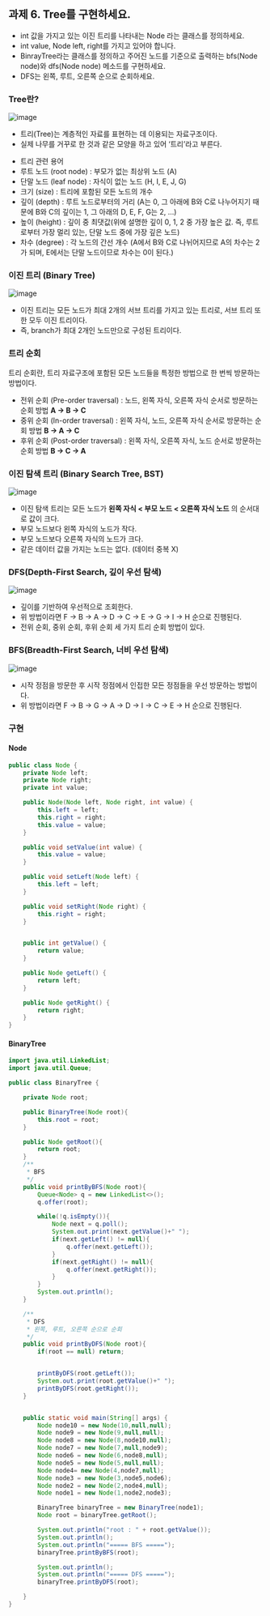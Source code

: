 ## 과제 6. Tree를 구현하세요.
- int 값을 가지고 있는 이진 트리를 나타내는 Node 라는 클래스를 정의하세요.
- int value, Node left, right를 가지고 있어야 합니다.
- BinrayTree라는 클래스를 정의하고 주어진 노드를 기준으로 출력하는 bfs(Node node)와 dfs(Node node) 메소드를 구현하세요.
- DFS는 왼쪽, 루트, 오른쪽 순으로 순회하세요.
### Tree란?
 ![image](https://user-images.githubusercontent.com/85390517/191748838-a923b1db-af5e-4c1b-bc67-ee0afb1077b7.png)


-	트리(Tree)는 계층적인 자료를 표현하는 데 이용되는 자료구조이다.
-	실제 나무를 거꾸로 한 것과 같은 모양을 하고 있어 ‘트리’라고 부른다.
+ 트리 관련 용어
+ 루트 노드 (root node) : 부모가 없는 최상위 노드 (A)
+ 단말 노드 (leaf node) : 자식이 없는 노드 (H, I, E, J, G)
+ 크기 (size) : 트리에 포함된 모든 노드의 개수
+ 깊이 (depth) : 루트 노드로부터의 거리 (A는 0, 그 아래에 B와 C로 나누어지기 때문에 B와 C의 깊이는 1, 그 아래의 D, E, F, G는 2, …)
+ 높이 (height) : 깊이 중 최댓값(위에 설명한 깊이 0, 1, 2 중 가장 높은 값. 즉, 루트로부터 가장 멀리 있는, 단말 노드 중에 가장 깊은 노드)
+ 차수 (degree) : 각 노드의 간선 개수 (A에서 B와 C로 나뉘어지므로 A의 차수는 2가 되며, E에서는 단말 노드이므로 차수는 0이 된다.)

### 이진 트리 (Binary Tree)
 ![image](https://user-images.githubusercontent.com/85390517/191748877-94f6d09d-e21a-4459-a3cd-5e97d022fee7.png)

-	이진 트리는 모든 노드가 최대 2개의 서브 트리를 가지고 있는 트리로, 서브 트리 또한 모두 이진 트리이다.
-	즉, branch가 최대 2개인 노드만으로 구성된 트리이다.

### 트리 순회
트리 순회란, 트리 자료구조에 포함된 모든 노드들을 특정한 방법으로 한 번씩 방문하는 방법이다.
-	전위 순회 (Pre-order traversal) : 노드, 왼쪽 자식, 오른쪽 자식 순서로 방문하는 순회 방법 **A -> B -> C**
-	중위 순회 (In-order traversal) : 왼쪽 자식, 노드, 오른쪽 자식 순서로 방문하는 순회 방법 **B -> A -> C**
-	후위 순회 (Post-order traversal) : 왼쪽 자식, 오른쪽 자식, 노드 순서로 방문하는 순회 방법 **B -> C -> A**

### 이진 탐색 트리 (Binary Search Tree, BST)
 ![image](https://user-images.githubusercontent.com/85390517/191748902-93ba674e-0eae-4da5-b4bd-7f7c63f0033b.png)

-	이진 탐색 트리는 모든 노드가 **왼쪽 자식 < 부모 노드 < 오른쪽 자식 노드** 의 순서대로 값이 크다.
-	부모 노드보다 왼쪽 자식의 노드가 작다.
-	부모 노드보다 오른쪽 자식의 노드가 크다.
-	같은 데이터 값을 가지는 노드는 없다. (데이터 중복 X)

### DFS(Depth-First Search, 깊이 우선 탐색)
 ![image](https://user-images.githubusercontent.com/85390517/191748932-00de10e6-9024-41af-b283-6c63942b21e1.png)

-	깊이를 기반하여 우선적으로 조회한다.
-	위 방법이라면 F -> B -> A -> D -> C -> E -> G -> I -> H 순으로 진행된다.
-	전위 순회, 중위 순회, 후위 순회 세 가지 트리 순회 방법이 있다.

### BFS(Breadth-First Search, 너비 우선 탐색)
 ![image](https://user-images.githubusercontent.com/85390517/191748954-d6f8c6aa-8045-4695-b9f3-f615e0a66507.png)

-	시작 정점을 방문한 후 시작 정점에서 인접한 모든 정점들을 우선 방문하는 방법이다.
-	위 방법이라면 F -> B -> G -> A -> D -> I -> C -> E -> H 순으로 진행된다.

### 구현
#### Node
```java
public class Node {
    private Node left;
    private Node right;
    private int value;

    public Node(Node left, Node right, int value) {
        this.left = left;
        this.right = right;
        this.value = value;
    }

    public void setValue(int value) {
        this.value = value;
    }

    public void setLeft(Node left) {
        this.left = left;
    }

    public void setRight(Node right) {
        this.right = right;
    }


    public int getValue() {
        return value;
    }

    public Node getLeft() {
        return left;
    }

    public Node getRight() {
        return right;
    }
}
```

#### BinaryTree
```java
import java.util.LinkedList;
import java.util.Queue;

public class BinaryTree {

    private Node root;

    public BinaryTree(Node root){
        this.root = root;
    }

    public Node getRoot(){
        return root;
    }
    /**
     * BFS
     */
    public void printByBFS(Node root){
        Queue<Node> q = new LinkedList<>();
        q.offer(root);

        while(!q.isEmpty()){
            Node next = q.poll();
            System.out.print(next.getValue()+" ");
            if(next.getLeft() != null){
                q.offer(next.getLeft());
            }
            if(next.getRight() != null){
                q.offer(next.getRight());
            }
        }
        System.out.println();
    }

    /**
     * DFS
     * 왼쪽, 루트, 오른쪽 순으로 순회
     */
    public void printByDFS(Node root){
        if(root == null) return;


        printByDFS(root.getLeft());
        System.out.print(root.getValue()+" ");
        printByDFS(root.getRight());
    }


    public static void main(String[] args) {
        Node node10 = new Node(10,null,null);
        Node node9 = new Node(9,null,null);
        Node node8 = new Node(8,node10,null);
        Node node7 = new Node(7,null,node9);
        Node node6 = new Node(6,node8,null);
        Node node5 = new Node(5,null,null);
        Node node4= new Node(4,node7,null);
        Node node3 = new Node(3,node5,node6);
        Node node2 = new Node(2,node4,null);
        Node node1 = new Node(1,node2,node3);

        BinaryTree binaryTree = new BinaryTree(node1);
        Node root = binaryTree.getRoot();

        System.out.println("root : " + root.getValue());
        System.out.println();
        System.out.println("===== BFS =====");
        binaryTree.printByBFS(root);

        System.out.println();
        System.out.println("===== DFS =====");
        binaryTree.printByDFS(root);

    }
}
```

